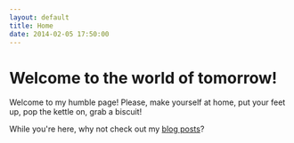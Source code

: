 ```yaml
---
layout: default
title: Home
date: 2014-02-05 17:50:00
---
```


# Welcome to the world of tomorrow!

Welcome to my humble page! Please, make yourself at home, put your feet up, pop the kettle on, grab a biscuit!

While you're here, why not check out my [blog posts]({{site.url}}/blog/ "blog")?